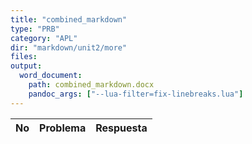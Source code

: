 ```yaml
---
title: "combined_markdown"
type: "PRB"
category: "APL"
dir: "markdown/unit2/more"
files:
output:
  word_document:
    path: combined_markdown.docx
    pandoc_args: ["--lua-filter=fix-linebreaks.lua"]
---
```


| No | Problema | Respuesta |
|:--:|:-------|:--:|
